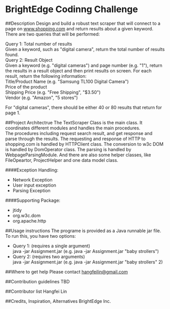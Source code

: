 BrightEdge Codinng Challenge
===============
##Description
Design and build a robust text scraper that will connect to a page on www.shopping.com and return results about a given keyword. There are two queries that will be performed:  

Query 1: Total number of results  
Given a keyword, such as "digital camera", return the total number of results found.  
Query 2: Result Object  
Given a keyword (e.g. "digital cameras") and page number (e.g. "1"), return the results in a result object and then print results on screen. For each result, return the following information:  
Title/Product Name (e.g. "Samsung TL100 Digital Camera")  
Price of the product  
Shipping Price (e.g. "Free Shipping", "$3.50")  
Vendor (e.g. "Amazon", "5 stores")  

For "digital cameras", there should be either 40 or 80 results that return for page 1.  


##Project Architectrue
The TextScraper Class is the main class. It coordinates different modules and handles the main procedures.  
The procedures including request search result, and get response and parse through the results. The requesting and response of HTTP to shopping.com is handled by HTTPClient class. The conversion to w3c DOM is handled by DomOperator class. The parsing is handled by WebpageParsingModule. And there are also some helper classes, like FileOpeartor, ProjectHelper and one data model class.

####Exception Handling:
- Network Exception
- User input exception
- Parsing Exception

####Supporting Package:
- jtidy
- org.w3c.dom
- org.apache.http

##Usage instructions 
The programe is provided as a Java runnable jar file.
To run this, you have two options:
- Query 1: (requires a single argument)  
java -jar Assignment.jar <keyword> (e.g. java -jar Assignment.jar "baby strollers") 
- Query 2: (requires two arguments)  
java -jar Assignment.jar <keyword> <page number> (e.g. java -jar Assignment.jar "baby strollers" 2) 


##Where to get help
Please contact hangfeilin@gmail.com

##Contribution guidelines
TBD

##Contributor list
Hangfei Lin

##Credits, Inspiration, Alternatives
BrightEdge Inc.
